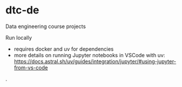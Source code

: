 # dtc-de
Data engineering course projects

Run locally
- requires docker and uv for dependencies
- more details on running Jupyter notebooks in VSCode with uv: https://docs.astral.sh/uv/guides/integration/jupyter/#using-jupyter-from-vs-code

.